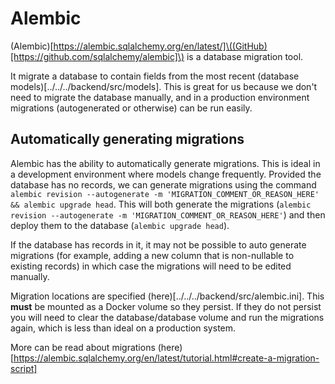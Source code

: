 # Alembic

(Alembic)[https://alembic.sqlalchemy.org/en/latest/]\((GitHub)[https://github.com/sqlalchemy/alembic]\) is a database migration tool. 

It migrate a database to contain fields from the most recent (database models)[../../../backend/src/models]. This is great for us because we don't need to migrate the database manually, and in a production environment migrations (autogenerated or otherwise) can be run easily. 

## Automatically generating migrations
Alembic has the ability to automatically generate migrations. This is ideal in a development environment where models change frequently.
Provided the database has no records, we can generate migrations using the command `alembic revision --autogenerate -m 'MIGRATION_COMMENT_OR_REASON_HERE' && alembic upgrade head`.
This will both generate the migrations (`alembic revision --autogenerate -m 'MIGRATION_COMMENT_OR_REASON_HERE'`) and then deploy them to the database (`alembic upgrade head`).

If the database has records in it, it may not be possible to auto generate migrations (for example, adding a new column that is non-nullable to existing records) in which case the migrations will need to be edited manually.

Migration locations are specified (here)[../../../backend/src/alembic.ini]. This **must** be mounted as a Docker volume so they persist. If they do not persist you will need to clear the database/database volume and run the migrations again, which is less than ideal on a production system.

More can be read about migrations (here)[https://alembic.sqlalchemy.org/en/latest/tutorial.html#create-a-migration-script]
